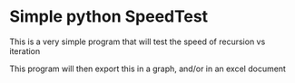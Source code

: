 # Simple python SpeedTest

This is a very simple program that will test the speed of recursion vs iteration

This program will then export this in a graph, and/or in an excel document

